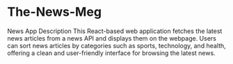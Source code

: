 # The-News-Meg
News App Description This React-based web application fetches the latest news articles from a news API and displays them on the webpage. Users can sort news articles by categories such as sports, technology, and health, offering a clean and user-friendly interface for browsing the latest news.  
